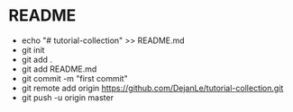 # README

* echo "# tutorial-collection" >> README.md
* git init
* git add .
* git add README.md
* git commit -m "first commit"
* git remote add origin https://github.com/DejanLe/tutorial-collection.git
* git push -u origin master
